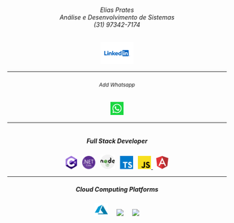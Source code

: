 <div align="center">
<h6>Elias Prates<br>
Análise e Desenvolvimento de Sistemas<br>
(31) 97342-7174</h6>
<p><a name="top" href="https://www.linkedin.com/in/eliasprates"><img src="https://github.com/EliasPrates/EliasPrates/blob/main/img/linkedin.svg" height="50"></a></p>

------------

<h6><small>Add Whatsapp</small><h6>
<a name="top" href="https://wa.me/5531973427174"><img src="https://github.com/EliasPrates/EliasPrates/blob/main/img/whatsapp.svg" height="30"></a>

------------

<h5>Full Stack Developer</h5>
&nbsp;
<a name="top" href="https://github.com/EliasPrates?q=&type=&language=c%23"><img src="https://github.com/EliasPrates/EliasPrates/blob/main/img/c-sharp.svg" height="30"></a>
&nbsp;
<a name="top" href="https://github.com/EliasPrates?q=&type=&language=c%23"><img src="https://github.com/EliasPrates/EliasPrates/blob/main/img/net-core.svg" height="30"></a>
&nbsp;
<a name="top" href="https://github.com/EliasPrates?q=&type=&language=c%23"><img src="https://github.com/EliasPrates/EliasPrates/blob/main/img/nodejs.svg" height="33"></a>
&nbsp;
<a name="top" href="https://github.com/EliasPrates?q=&type=&language=c%23"><img src="https://github.com/EliasPrates/EliasPrates/blob/main/img/typescriptlang-icon.svg"           height="30"></a>
&nbsp;
<a name="top" href="https://github.com/EliasPrates?q=&type=&language=c%23"><img src="https://github.com/EliasPrates/EliasPrates/blob/main/img/javascript.svg" height="30">       </a>
&nbsp;
<a name="top" href="https://github.com/EliasPrates?q=&type=&language=c%23"><img src="https://github.com/EliasPrates/EliasPrates/blob/main/img/angular.svg" height="30"></a>
&nbsp;

------------

<h5>Cloud Computing Platforms</h5>
&nbsp;
<a name="top" href="https://github.com/EliasPrates?q=&type=&language=c%23"><img src="https://github.com/EliasPrates/EliasPrates/blob/main/img/azure.svg" height="30"></a>
&nbsp;
&nbsp;
<a name="top" href="https://github.com/EliasPrates?q=&type=&language=c%23"><img src="https://github.com/EliasPrates/EliasPrates/blob/main/img/google-cloud.svg" height="25"></a>
&nbsp;
&nbsp;
<a name="top" href="https://github.com/EliasPrates?q=&type=&language=c%23"><img src="https://github.com/EliasPrates/EliasPrates/blob/main/img/aws.svg" height="20"></a>
&nbsp;

